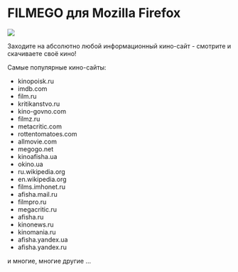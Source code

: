 # FILMEGO для Mozilla Firefox

<a href="http://goo.gl/tdL8ih"><img src="http://filmego.org/img/habrahabr/fe_firefox.png"/></a>

Заходите на абсолютно любой информационный кино-сайт - смотрите и скачиваете своё кино!

Самые популярные кино-сайты:
- kinopoisk.ru
- imdb.com
- film.ru
- kritikanstvo.ru
- kino-govno.com
- filmz.ru
- metacritic.com
- rottentomatoes.com
- allmovie.com
- megogo.net
- kinoafisha.ua
- okino.ua
- ru.wikipedia.org
- en.wikipedia.org
- films.imhonet.ru
- afisha.mail.ru
- filmpro.ru
- megacritic.ru
- afisha.ru
- kinonews.ru
- kinomania.ru
- afisha.yandex.ua
- afisha.yandex.ru

и многие, многие другие ...
